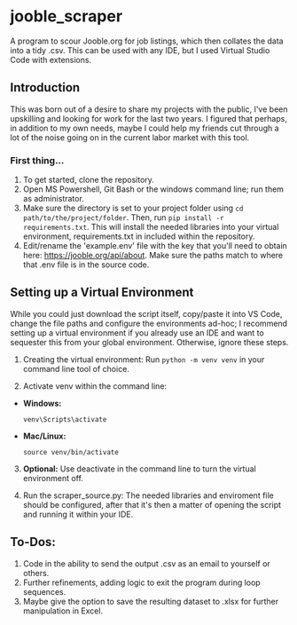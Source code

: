 # jooble_scraper
A program to scour Jooble.org for job listings, which then collates the data into a tidy .csv. This can be used with any IDE, but I used Virtual Studio Code with extensions. 

## Introduction
This was born out of a desire to share my projects with the public, I've been upskilling and looking for work for the last two years. I figured that perhaps, in addition to my own needs, maybe I could help my friends cut through a lot of the noise going on in the current labor market with this tool. 

### First thing...
1. To get started, clone the repository.
2. Open MS Powershell, Git Bash or the windows command line; run them as administrator. 
3. Make sure the directory is set to your project folder using ```cd path/to/the/project/folder```. Then, run ```pip install -r requirements.txt```. This will install the needed libraries into your virtual environment, requirements.txt in included within the repository.
4. Edit/rename the 'example.env' file with the key that you'll need to obtain here: https://jooble.org/api/about. Make sure the paths match to where that .env file is in the source code. 


## Setting up a Virtual Environment

While you could just download the script itself, copy/paste it into VS Code, change the file paths and configure the environments ad-hoc; I recommend setting up a virtual environment if you already use an IDE and want to sequester this from your global environment. Otherwise, ignore these steps. 

1. Creating the virtual environment:
Run ```python -m venv venv``` in your command line tool of choice.

2. Activate venv within the command line:
- **Windows:**
  ```
  venv\Scripts\activate
  ```
- **Mac/Linux:**
  ```
  source venv/bin/activate
  ```

3. **Optional:**
Use deactivate in the command line to turn the virtual environment off.

4. Run the scraper_source.py:
The needed libraries and enviroment file should be configured, after that it's then a matter of opening the script and running it within your IDE.

## To-Dos:
1. Code in the ability to send the output .csv as an email to yourself or others.
2. Further refinements, adding logic to exit the program during loop sequences.
3. Maybe give the option to save the resulting dataset to .xlsx for further manipulation in Excel. 
   

